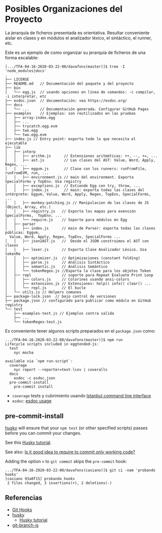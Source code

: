 # Posibles Organizaciones del Proyecto

La jerarquía de ficheros presentada es orientativa.
Resultar conveniente aislar en clases y en módulos 
el analizador léxico, el sintáctico, el runner, etc.

Este es un ejemplo de como organizar su jerarquía de ficheros de una forma escalable:

```
[.../TFA-04-16-2020-03-22-00/davafons(master)]$ tree -I 'node_modules|docs'
.
├── LICENSE
├── README.md   // Documentación del paquete y del proyecto
├── bin
│   └── egg.js  // usando opciones en línea de comandos: -c compilar, -i interpretar, etc
├── esdoc.json  // documentación: vea https://esdoc.org/
├── docs
│   └── ...     // Documentación generada. Configurar GitHub Pages 
├── examples    // Ejemplos: son reutilizados en las pruebas
│   ├── array-index.egg
|   ├── ... 
│   ├── trycatch.egg.evm
│   ├── two.egg
│   └── two.egg.evm
├── index.js // Entry point: exporta todo lo que necesita el ejecutable
├── lib
│   ├── interp
│   │   ├── arithm.js      // Extensiones aritméticas: ++, --, +=, ...
│   │   ├── ast.js         // Las clases del AST: Value, Word, Apply, Regex, ...
│   │   ├── eggvm.js       // Clase con los runners: runFromFile, runFromEVM, run, ...
│   │   ├── environment.js // main del environment. Exporta  SpecialForms y TopEnv. Usa registry
│   │   ├── exceptions.js  // Extiende Egg con try, throw, ...
│   │   ├── index.js       // main: exporta todas las clases del intérprete: Eggvm, Value, Word, Apply, Regex, TopEnv, SpecialForms, ...
│   │   ├── monkey-patching.js // Manipulacion de las clases de JS (Object, Array, etc.)
│   │   ├── registry.js   // Exporta los mapas para exensión SpecialForms,  TopEnv, ...  
│   │   └── require.js    // Soporte para módulos en Egg
│   ├── parser
│   │   ├── index.js      // main de Parser: exporta todas las clases públicas: Eggvm,
  Value, Word, Apply, Regex, TopEnv, SpecialForms ...
│   │   ├── json2AST.js   //  Desde el JSON construimos el AST con clases
│   │   ├── lexer.js      // Exporta Clase Analizador Léxico. Usa tokenRe
│   │   ├── optimizer.js  // Optimizaciones (constant folding)
│   │   ├── parse.js      // Análisis Sintáctico
│   │   ├── semantic.js   // Análisis Semántico
│   │   └── tokenRegex.js //Exporta la clase para los objetos Token 
│   ├── repl              // soporte para Repeat Evaluate Print Loop
│   │   ├── colors.js     // Colorines usando ansi-colors 
│   │   ├── extensions.js // Extensiones: help() info() clear() ...
│   │   └── repl.js       // El bucle
│   └── utils.js // Helpers comunes
├── package-lock.json  // bajo control de versiones
├── package.json // configurado para publicar como módulo en GitHub registry
└── test
    ├── examples-test.js // Ejemplos contra salida
    ├── ...   
    └── tokenRegex-test.js 
```

Es conveniente tener algunos scripts preparados en el `package.json` 
como:

```
.../TFA-04-16-2020-03-22-00/davafons(master)]$ npm run
Lifecycle scripts included in eggtended-js:
  test
    nyc mocha

available via `npm run-script`:
  coverage
    nyc report --reporter=text-lcov | coveralls
  docs
    esdoc -c esdoc.json
  pre-commit-install
    pre-commit install
```

- `coverage` tests y cubrimiento usando [Istanbul command line interface](https://github.com/istanbuljs/nyc)
- `esdoc`: [esdoc usage](https://esdoc.org/manual/usage.html)

## pre-commit-install

[husky](https://github.com/typicode/husky) will ensure that your `npm test` (or other specified scripts) passes before you can commit your changes.

See this [Husky tutorial](https://www.vojtechruzicka.com/githooks-husky/). 
 
See also: [Is it good idea to require to commit only working code?](https://softwareengineering.stackexchange.com/questions/119784/is-it-good-idea-to-require-to-commit-only-working-code) 

Adding the option `n` to `git commit` skips the `pre-commit` hook:

```
.../TFA-04-16-2020-03-22-00/davafons(casiano)]$ git ci -nam 'probando hooks'
[casiano 93a0f15] probando hooks
 2 files changed, 3 insertions(+), 2 deletions(-)
 ```

## Referencias

* [Git Hooks](https://git-scm.com/book/en/v2/Customizing-Git-Git-Hooks)
* [husky](https://github.com/typicode/husky)
  * [Husky tutorial](https://www.vojtechruzicka.com/githooks-husky/)
* [git-branch-is](https://www.npmjs.com/package/git-branch-is)
